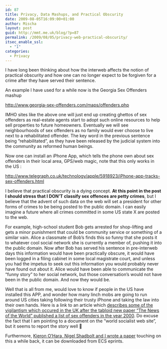 ```yaml
---
id: 87
title: Privacy, Data Mashups, and Practical Obscurity
date: 2009-08-05T16:09:00+01:00
author: Mischa
layout: post
guid: http://mmt.me.uk/blog/?p=87
permalink: /2009/08/05/privacy-web-practical-obscurity/
itsec_enable_ssl:
  - "1"
categories:
  - Privacy
---
```

I have long been thinking about how the interweb affects the notion of practical obscurity and how one can no longer expect to be forgiven for a crime after they have served their sentence. 

An example I have used for a while now is the Georgia Sex Offenders mashup 

<http://www.georgia-sex-offenders.com/maps/offenders.php>

IMHO sites like the above one will just end up creating ghettos of sex offenders as real-estate agents start to adopt such online resources to help sell properties to future homeowners. Eventually we will see neighbourhoods of sex offenders as no family would ever choose to live next to a rehabilitated offender. The key word in the previous sentence being &#8220;rehabilitated&#8221;, as they have been released by the judicial system into the community as reformed human beings.

Now one can install an iPhone App, which tells the phone own about sex offenders in their local area, GPS/web magic, note that this only works in the US :

<http://www.telegraph.co.uk/technology/apple/5918923/iPhone-app-tracks-sex-offenders.html>

I believe that practical obscurity is a dying concept. **At this point in the post I should stress that I DON&#8217;T classify sex offences are petty crimes**, but I believe that the advent of such data on the web will set a president for other forms of crimes to be being posted to the public domain. I can easily imagine a future where all crimes committed in some US state X are posted to the web.

For example, high-school student Bob gets arrested for shop-lifting and gets a minor punishment that could be community service or something of a similar vain. Alice a classmate of Bob&#8217;s finds this so funny that she posts it to whatever cool social network she is currently a member of, pushing it into the public domain. Now after Bob has served his sentence in pre-interweb days this information would have been practically obscure, it would have been logged in a filing cabinet in some local magistrate court, and unless you had the impetus to seek out this information you would probably never have found out about it. Alice would have been able to communicate the &#8220;funny story&#8221; to her social network, but those conversation&#8217;s would not have been in the public domain. And now they would be.

Well that is all from me, would love to know if people in the US have installed this APP, and wonder how many linch mobs are going to run around US cities taking following their trusty iPhone and taking the law into their own hands. Here is a link to an article which [describes some of the vigilantism which occured in the UK after the tabloid new paper &#8220;The News of the World&#8221; published a list of sex offenders in the year 2000](http://www.wsws.org/articles/2000/aug2000/brit-a12.shtml). Do excuse the fact that I am pointing to a document on the &#8220;world socialist web site&#8221;, but it seems to report the story well 🙂 

Furthermore, [Kieron O&#8217;Hara, Nigel Shadbolt and I wrote a paper](http://eprints.ecs.soton.ac.uk/17123/) touching on this a while back, it can be downloaded from ECS eprints.